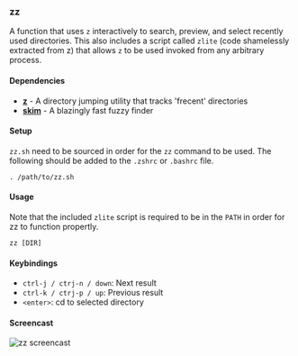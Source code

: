 ### zz

A function that uses `z` interactively to search, preview, and select recently used directories. This
also includes a script called `zlite` (code shamelessly extracted from z) that allows `z` to be used
invoked from any arbitrary process.

#### Dependencies

* **[z](https://github.com/rupa/z)** - A directory jumping utility that tracks 'frecent' directories 
* **[skim](https://github.com/lotabout/skim)** - A blazingly fast fuzzy finder

#### Setup

`zz.sh` need to be sourced in order for the `zz` command to be used. The following should be added
to the `.zshrc` or `.bashrc` file.

    . /path/to/zz.sh

#### Usage

Note that the included `zlite` script is required to be in the `PATH` in order for zz to function
propertly.

    zz [DIR]
    
#### Keybindings

* `ctrl-j / ctrj-n / down`: Next result
* `ctrl-k / ctrj-p / up`: Previous result
* `<enter>`: cd to selected directory

#### Screencast

![zz screencast](http://drop.bryan.sh/3SqhCY8QSj.gif)
